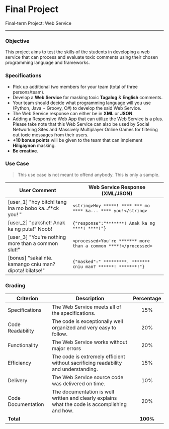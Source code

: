 # Final Project
Final-term Project: Web Service
***

### Objective
This project aims to test the skills of the students in developing a web service that can process and evaluate toxic comments using their chosen programming language and frameworks.

### Specifications

* Pick up additional two members for your team (total of three persons/team).
* Develop a **Web Service** for masking toxic **Tagalog** & **English** comments.
* Your team should decide what programming language  will you use (Python, Java + Groovy, C#) to develop the said Web Service.
* The Web Service response can either be in **XML** or **JSON**.
* Adding a Responsive Web App that can utilize the Web Service is a plus. Please take note that this Web Service can also be used by Social Networking Sites and Massively Multiplayer Online Games for filtering out toxic messages from their users.
* **+10 bonus points** will be given to the team that can implement  **Hiligaynon** masking.
* **Be creative**.

### Use Case
> This use case is not meant to offend anybody. This is only a sample.

| User Comment | Web Service Response (XML/JSON) |
| ---- | ---- |
|[user_1] "hoy bitch! tang ina mo bobo ka...f*ck you! "| ```<string>Hoy *****! **** *** mo **** ka... **** you!</string>``` |
| [user_2] "pakshet! Anak ka ng puta!" Noob! | ```{"response":"*******! Anak ka ng ****! ****!"}``` |
| [user_3] "You're nothing more than a common slut!" | ```<processed>You're ******* more than a common ****!</processed>``` |
| [bonus] "sakalinte. kamango cniu man? dipota! bilatse!" | ```{"masked":" *********. ******* cniu man? ******! *******!"}``` |

### Grading

| Criterion | Description | Percentage |
| ---- | ---- | :----: |
| Specifications | The Web Service meets all of the specifications. | 15% |
| Code Readability | The code is exceptionally well organized and very easy to follow. | 20% |
| Functionality | The Web Service works without major errors | 20% |
| Efficiency | The code is extremely efficient without sacrificing readability and understanding. | 15% |
| Delivery | The Web Service source code was delivered on time.| 10% |
| Code Documentation | The documentation is well written and clearly explains what the code is accomplishing and how. | 20% |
| **Total** | | **100%**  |

